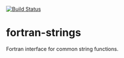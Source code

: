 [![Build Status](https://travis-ci.com/eengl/fortran-strings.svg?branch=master)](https://travis-ci.com/eengl/fortran-strings)

# fortran-strings
Fortran interface for common string functions.
